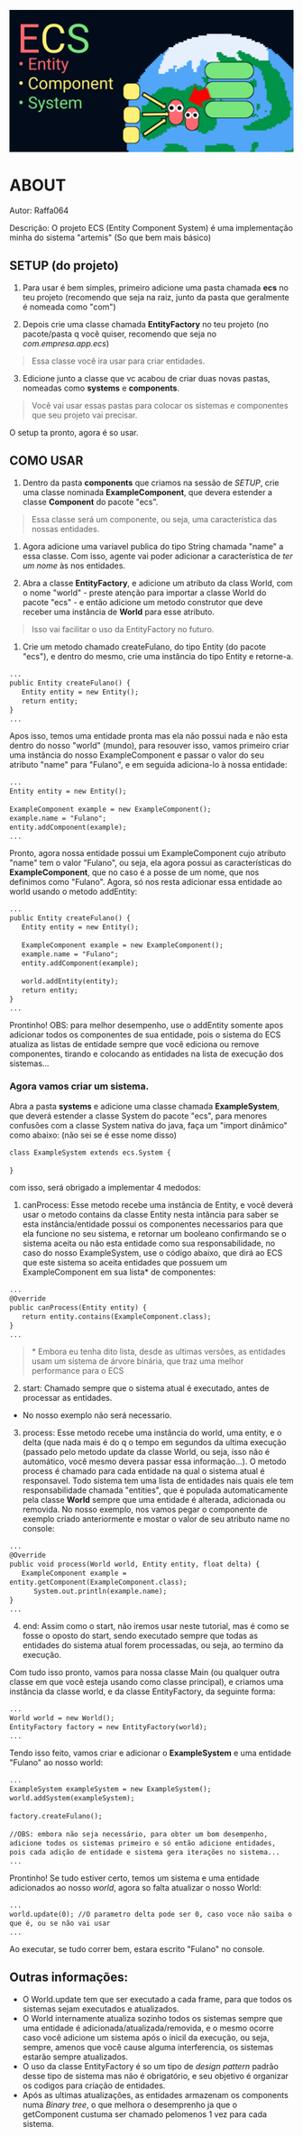 ![banner](./img/banner.jpg)

# ABOUT
Autor: Raffa064


Descrição: O projeto ECS (Entity Component System) é uma implementação minha do sistema "artemis" (So que bem mais básico)

## SETUP (do projeto)

1) Para usar é bem simples, primeiro adicione uma pasta chamada **ecs** no teu projeto (recomendo que seja na raiz, junto da pasta que geralmente é nomeada como "com")

2) Depois crie uma classe chamada **EntityFactory** no teu projeto (no pacote/pasta q você quiser, recomendo que seja no *com.empresa.app.ecs*)

> Essa classe você ira usar para criar entidades.

3) Edicione junto a classe que vc acabou de criar duas novas pastas, nomeadas como **systems** e **components**.

> Você vai usar essas pastas para colocar os sistemas e componentes que seu projeto vai precisar.

O setup ta pronto, agora é so usar.

## COMO USAR

1) Dentro da pasta **components** que criamos na sessão de  *SETUP*, crie uma classe nominada **ExampleComponent**, que devera estender a classe **Component** do pacote "ecs".

> Essa classe será um componente, ou seja, uma característica das nossas entidades.

1) Agora adicione uma variavel publica do tipo String chamada "name" a essa classe. Com isso, agente vai poder adicionar a característica de _ter um nome_ às nos entidades. 

2) Abra a classe **EntityFactory**, e adicione um atributo da class World, com o nome "world" - preste atenção para importar a classe World do pacote "ecs" - e então adicione um metodo construtor que deve receber uma instância de **World** para esse atributo.

> Isso vai facilitar o uso da EntityFactory no futuro.

1) Crie um metodo chamado createFulano, do tipo Entity (do pacote "ecs"), e dentro do mesmo, crie uma instância do tipo Entity e retorne-a. 

```
...
public Entity createFulano() {
   Entity entity = new Entity();
   return entity;
}
...
```
Apos isso, temos uma entidade pronta mas ela não possui nada e não esta dentro do nosso "world" (mundo), para resouver isso, vamos primeiro criar uma instância do nosso ExampleComponent e passar o valor do seu atributo "name" para "Fulano", e em seguida adiciona-lo à nossa entidade:

```
...
Entity entity = new Entity();

ExampleComponent example = new ExampleComponent();
example.name = "Fulano";
entity.addComponent(example);
...
```

Pronto, agora nossa entidade possui um ExampleComponent cujo atributo "name" tem o valor "Fulano", ou seja, ela agora possui as características do **ExampleComponent**, que no caso é a posse de um nome, que nos definimos como "Fulano". Agora, só nos resta adicionar essa entidade ao world usando o metodo addEntity:

```
...
public Entity createFulano() {
   Entity entity = new Entity();
   
   ExampleComponent example = new ExampleComponent();
   example.name = "Fulano";
   entity.addComponent(example);   

   world.addEntity(entity);
   return entity;
}
...
```

Prontinho!
OBS: para melhor desempenho, use o addEntity somente apos adicionar todos os componentes de sua entidade, pois o sistema do ECS atualiza as listas de entidade sempre que você ediciona ou remove componentes, tirando e colocando as entidades na lista de execução dos sistemas...

### Agora vamos criar um sistema.
Abra a pasta **systems** e adicione uma classe chamada **ExampleSystem**, que deverá estender a classe System do pacote "ecs", para menores confusões com a classe System nativa do java, faça um "import dinâmico" como abaixo: (não sei se é esse nome disso)

```
class ExampleSystem extends ecs.System {

}
```

com isso, será obrigado a implementar 4 medodos:

1) canProcess:
Esse metodo recebe uma instância de Entity, e você deverá usar o metodo contains da classe Entity nesta intância para saber se esta instância/entidade possui os componentes necessarios para que ela funcione no seu sistema, e retornar um booleano confirmando se o sistema aceita ou não esta entidade como sua responsabilidade, no caso do nosso ExampleSystem, use o código abaixo, que dirá ao ECS que este sistema so aceita entidades que possuem um ExampleComponent em sua lista* de componentes:

```
...
@Override
public canProcess(Entity entity) {
   return entity.contains(ExampleComponent.class);
}
...
```
> \* Embora eu tenha dito lista, desde as ultimas versões, as entidades usam um sistema de árvore binária, que traz uma melhor performance para o ECS

2) start:
Chamado sempre que o sistema atual é executado, antes de processar as entidades.
- No nosso exemplo não será necessario.

3) process:
Esse metodo recebe uma instância do world, uma entity, e o delta (que nada mais é do q o tempo em segundos da ultima execução (passado pelo metodo update da classe World, ou seja, isso não é automático, você mesmo devera passar essa informação...).
O metodo process é chamado para cada entidade na qual o sistema atual é responsavel. Todo sistema tem uma lista de entidades nais quais ele tem responsabilidade chamada "entities", que é populada automaticamente pela classe **World** sempre que uma entidade é alterada, adicionada ou removida.
No nosso exemplo, nos vamos pegar o componente de exemplo criado anteriormente e mostar o valor de seu atributo name no console:

```
...
@Override
public void process(World world, Entity entity, float delta) {
   ExampleComponent example = entity.getComponent(ExampleComponent.class);
	  System.out.println(example.name);
}
...
```

4) end:
Assim como o start, não iremos usar neste tutorial, mas é como se fosse o oposto do start, sendo executado sempre que todas as entidades do sistema atual forem processadas, ou seja, ao termino da execução.

Com tudo isso pronto, vamos para nossa classe Main (ou qualquer outra classe em que você esteja usando como classe principal), e criamos uma instância da classe world, e da classe EntityFactory, da seguinte forma:

```
...
World world = new World();
EntityFactory factory = new EntityFactory(world);
...
```

Tendo isso feito, vamos criar e adicionar o **ExampleSystem** e uma entidade "Fulano" ao nosso world:

```
...
ExampleSystem exampleSystem = new ExampleSystem();
world.addSystem(exampleSystem);

factory.createFulano();

//OBS: embora não seja necessário, para obter um bom desempenho, adicione todos os sistemas primeiro e só então adicione entidades, pois cada adição de entidade e sistema gera iterações no sistema...
...
```

Prontinho! Se tudo estiver certo, temos um sistema e uma entidade adicionados ao nosso *world*, agora so falta atualizar o nosso World:

```
...
world.update(0); //O parametro delta pode ser 0, caso voce não saiba o que é, ou se não vai usar
...
```

Ao executar, se tudo correr bem, estara escrito "Fulano" no console.

## Outras informações:
- O World.update tem que ser executado a cada frame, para que todos os sistemas sejam executados e atualizados.
- O World internamente atualiza sozinho todos os sistemas sempre que uma entidade é adicionada/atualizada/removida, e o mesmo ocorre caso você adicione um sistema após o inicil da execução, ou seja, sempre, amenos que você cause alguma interferencia, os sistemas estarão sempre atualizados.
- O uso da classe EntityFactory é so um tipo de *design pattern* padrão desse tipo de sistema mas não é obrigatório, e seu objetivo é organizar os codigos para criação de entidades.
- Após as ultimas atualizações, as entidades armazenam os components numa *Binary tree*, o que melhora o desemprenho ja que o getComponent custuma ser chamado pelomenos 1 vez para cada sistema.